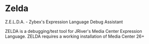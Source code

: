 # Zelda
Z.E.L.D.A. - Zybex's Expression Language Debug Assistant

ZELDA is a debugging/test tool for JRiver's Media Center Expression Language.
ZELDA requires a working installation of Media Center 26+

